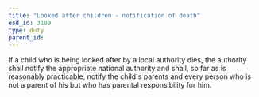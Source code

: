 ```yaml
---
title: "Looked after children - notification of death"
esd_id: 3109
type: duty
parent_id:  
---
```


If a child who is being looked after by a local authority dies, the authority shall notify the appropriate national authority and shall, so far as is reasonably practicable, notify the child's parents and every person who is not a parent of his but who has parental responsibility for him.

